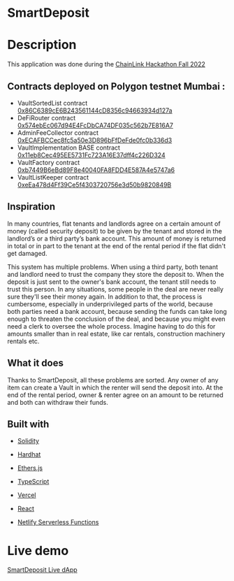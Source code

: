 # SmartDeposit

# Description

This application was done during the [ChainLink Hackathon Fall 2022]()

## Contracts deployed on Polygon testnet Mumbai :

- VaultSortedList contract [0x86C6389cE6B243561144cD8356c94663934d127a](https://mumbai.polygonscan.com/address/0x86C6389cE6B243561144cD8356c94663934d127a)
- DeFiRouter contract [0x574ebEc067d94E4FcDbCA74DF035c562b7E816A7](https://mumbai.polygonscan.com/address/0x574ebEc067d94E4FcDbCA74DF035c562b7E816A7)
- AdminFeeCollector contract [0xECAFBCCec8fc5a50e3D896bFfDeFde0fc0b336d3](https://mumbai.polygonscan.com/address/0xECAFBCCec8fc5a50e3D896bFfDeFde0fc0b336d3)
- VaultImplementation BASE contract [0x11eb8Cec495EE5731Fc723A16E37dff4c226D324](https://mumbai.polygonscan.com/address/0x11eb8Cec495EE5731Fc723A16E37dff4c226D324)
- VaultFactory contract [0xb7449B6eBd89F8e40040FA8FDD4E587A4e5747a6](https://mumbai.polygonscan.com/address/0xb7449B6eBd89F8e40040FA8FDD4E587A4e5747a6)
- VaultListKeeper contract [0xeEa478d4Ff39Ce5f4303720756e3d50b9820849B](https://mumbai.polygonscan.com/address/0xeEa478d4Ff39Ce5f4303720756e3d50b9820849B)

## Inspiration

In many countries, flat tenants and landlords agree on a certain amount of money (called security deposit) to be given by the tenant and stored in the landlord’s or a third party’s bank account. This amount of money is returned in total or in part to the tenant at the end of the rental period if the flat didn't get damaged.

This system has multiple problems. When using a third party, both tenant and landlord need to trust the company they store the deposit to. When the deposit is just sent to the owner's bank account, the tenant still needs to trust this person. In any situations, some people in the deal are never really sure they'll see their money again. In addition to that, the process is cumbersome, especially in underprivileged parts of the world, because both parties need a bank account, because sending the funds can take long enough to threaten the conclusion of the deal, and because you might even need a clerk to oversee the whole process. Imagine having to do this for amounts smaller than in real estate, like car rentals, construction machinery rentals etc.

## What it does

Thanks to SmartDeposit, all these problems are sorted. Any owner of any item can create a Vault in which the renter will send the deposit into. At the end of the rental period, owner & renter agree on an amount to be returned and both can withdraw their funds.

## Built with

- [Solidity](https://docs.soliditylang.org/en/v0.8.17/)
- [Hardhat](https://hardhat.org)
- [Ethers.js](https://docs.ethers.io/v5/)
- [TypeScript](https://www.typescriptlang.org)
- [Vercel](https://vercel.com/)
- [React](https://reactjs.org/)
- [Netlify Serverless Functions](https://www.netlify.com/products/functions/)

  <!-- - [Chainlink Keeper](https://docs.chain.link/docs/chainlink-automation/introduction/)
  - [TypeChain](https://github.com/dethcrypto/TypeChain) - Hooking with [Wagmi](https://github.com/wagmi-dev/wagmi) - Securing with [Mythril](https://github.com/ConsenSys/mythril) - Analyzing with [Slither](https://github.com/crytic/slither) - Coverage with [Solidity Coverage](https://github.com/sc-forks/solidity-coverage) - Linting with [Solhint](https://github.com/protofire/solhint) - Linting with [ESLint](https://eslint.org) - Formatting with [Prettier](https://prettier.io) -->

# Live demo

[SmartDeposit Live dApp](https://deposit-manager-front.vercel.app/)
